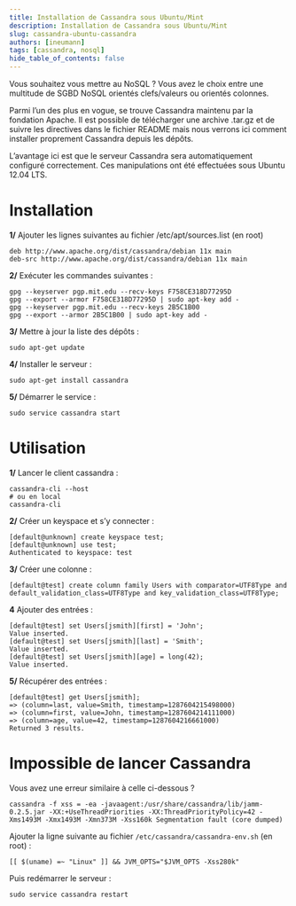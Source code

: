 ```yaml
---
title: Installation de Cassandra sous Ubuntu/Mint
description: Installation de Cassandra sous Ubuntu/Mint
slug: cassandra-ubuntu-cassandra
authors: [ineumann]
tags: [cassandra, nosql]
hide_table_of_contents: false
---
```


Vous souhaitez vous mettre au NoSQL ? Vous avez le choix entre une multitude de SGBD NoSQL orientés clefs/valeurs ou orientés colonnes.

Parmi l’un des plus en vogue, se trouve Cassandra maintenu par la fondation Apache. Il est possible de télécharger une archive .tar.gz et de suivre les directives dans le fichier README mais nous verrons ici comment installer proprement Cassandra depuis les dépôts.

L’avantage ici est que le serveur Cassandra sera automatiquement configuré correctement. Ces manipulations ont été effectuées sous Ubuntu 12.04 LTS.

# Installation

__1/__ Ajouter les lignes suivantes au fichier /etc/apt/sources.list (en root)

```
deb http://www.apache.org/dist/cassandra/debian 11x main
deb-src http://www.apache.org/dist/cassandra/debian 11x main
```

__2/__ Exécuter les commandes suivantes :

```
gpg --keyserver pgp.mit.edu --recv-keys F758CE318D77295D
gpg --export --armor F758CE318D77295D | sudo apt-key add -
gpg --keyserver pgp.mit.edu --recv-keys 2B5C1B00
gpg --export --armor 2B5C1B00 | sudo apt-key add -
```

__3/__ Mettre à jour la liste des dépôts :

```shell
sudo apt-get update
```

__4/__  Installer le serveur :

```shell
sudo apt-get install cassandra
```

__5/__ Démarrer le service :

```shell
sudo service cassandra start
```

# Utilisation

__1/__ Lancer le client cassandra :

```shell
cassandra-cli --host
# ou en local
cassandra-cli
```

__2/__ Créer un keyspace et s’y connecter :

```shell
[default@unknown] create keyspace test;
[default@unknown] use test;
Authenticated to keyspace: test
```

__3/__ Créer une colonne :

```shell
[default@test] create column family Users with comparator=UTF8Type and default_validation_class=UTF8Type and key_validation_class=UTF8Type;
```

__4__ Ajouter des entrées :

```shell
[default@test] set Users[jsmith][first] = 'John';
Value inserted.
[default@test] set Users[jsmith][last] = 'Smith';
Value inserted.
[default@test] set Users[jsmith][age] = long(42);
Value inserted.
```

__5/__ Récupérer des entrées :

```shell
[default@test] get Users[jsmith];
=> (column=last, value=Smith, timestamp=1287604215498000)
=> (column=first, value=John, timestamp=1287604214111000)
=> (column=age, value=42, timestamp=1287604216661000)
Returned 3 results.
```

# Impossible de lancer Cassandra

Vous avez une erreur similaire à celle ci-dessous ?

```
cassandra -f xss = -ea -javaagent:/usr/share/cassandra/lib/jamm-0.2.5.jar -XX:+UseThreadPriorities -XX:ThreadPriorityPolicy=42 -Xms1493M -Xmx1493M -Xmn373M -Xss160k Segmentation fault (core dumped)
```

Ajouter la ligne suivante au fichier `/etc/cassandra/cassandra-env.sh` (en root) :

```shell
[[ $(uname) =~ "Linux" ]] && JVM_OPTS="$JVM_OPTS -Xss280k"
```

Puis redémarrer le serveur :

```shell
sudo service cassandra restart
```
